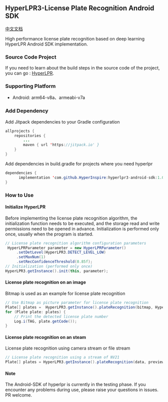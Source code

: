 ## HyperLPR3-License Plate Recognition Android SDK

[中文文档](README_CH.md)

High performance license plate recognition based on deep learning HyperLPR Android SDK implementation.

### Source Code Project

If you need to learn about the build steps in the source code of the project, you can go : [HyperLPR](https://github.com/szad670401/HyperLPR).

### Supporting Platform

- Android: arm64-v8a、armeabi-v7a

### Add Dependency

Add Jitpack dependencies to your Gradle configuration

```java
allprojects {
	repositories {
		...
		maven { url 'https://jitpack.io' }
	}
}
```

Add dependencies in build.gradle for projects where you need hyperlpr

```java
dependencies {
	  implementation 'com.github.HyperInspire:hyperlpr3-android-sdk:1.0.3'
}
```

### How to Use

#### Initialize  HyperLPR

Before implementing the license plate recognition algorithm, the initialization function needs to be executed, and the storage read and write permissions need to be opened in advance. Initialization is performed only once, usually when the program is started.

```Java
// License plate recognition algorithm configuration parameters
 HyperLPRParameter parameter = new HyperLPRParameter()
     .setDetLevel(HyperLPR3.DETECT_LEVEL_LOW)
     .setMaxNum(1)
     .setRecConfidenceThreshold(0.85f);
// Initialization (performed only once)
HyperLPR3.getInstance().init(this, parameter);
```

#### License plate recognition on an image

Bitmap is used as an example for license plate recognition

```Java
// Use Bitmap as picture parameter for license plate recognition
Plate[] plates =  HyperLPR3.getInstance().plateRecognition(bitmap, HyperLPR3.CAMERA_ROTATION_0, HyperLPR3.STREAM_BGRA);
for (Plate plate: plates) {
	// Print the detected license plate number
	Log.i(TAG, plate.getCode());
}

```
#### License plate recognition on an steam

License plate recognition using camera stream or file stream

```Java
// License plate recognition using a stream of NV21
Plate[] plates = HyperLPR3.getInstance().plateRecognition(data, previewSize.height, previewSize.width, HyperLPR3.CAMERA_ROTATION_270, HyperLPR3.STREAM_YUV_NV21);
```

#### Note

The Android-SDK of hyperlpr is currently in the testing phase. If you encounter any problems during use, please raise your questions in issues. PR welcome.